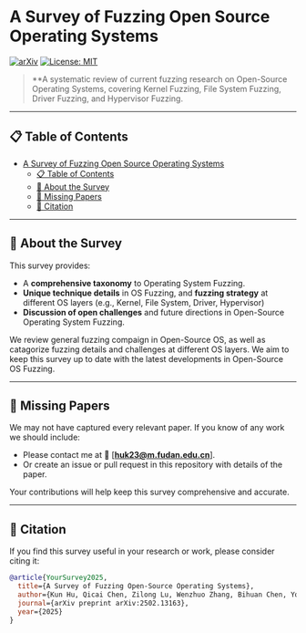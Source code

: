 # A Survey of Fuzzing Open Source Operating Systems

[![arXiv](https://img.shields.io/badge/arXiv-2502.13163-b31b1b.svg)](https://arxiv.org/abs/2502.13163)
[![License: MIT](https://img.shields.io/badge/License-MIT-yellow.svg)](https://opensource.org/licenses/MIT)


> **A systematic review of current fuzzing research on Open-Source Operating Systems, covering Kernel Fuzzing, File System Fuzzing, Driver Fuzzing, and Hypervisor Fuzzing.

---

## 📋 Table of Contents
- [A Survey of Fuzzing Open Source Operating Systems](#a-survey-of-fuzzing-open-source-operating-systems)
  - [📋 Table of Contents](#-table-of-contents)
  - [🚀 About the Survey](#-about-the-survey)
  - [📜 Missing Papers](#-missing-papers)
  - [🔗 Citation](#-citation)

---

## 🚀 About the Survey
This survey provides:
- A **comprehensive taxonomy** to Operating System Fuzzing.  
- **Unique technique details** in OS Fuzzing, and **fuzzing strategy** at different OS layers (e.g., Kernel, File System, Driver, Hypervisor)
- **Discussion of open challenges** and future directions in Open-Source Operating System Fuzzing.

We review general fuzzing compaign in Open-Source OS, as well as catagorize fuzzing details and challenges at different OS layers. We aim to keep this survey up to date with the latest developments in Open-Source OS Fuzzing.

---

## 📜 Missing Papers
We may not have captured every relevant paper. If you know of any work we should include:
- Please contact me at 📩 [**huk23@m.fudan.edu.cn**].
- Or create an issue or pull request in this repository with details of the paper.

Your contributions will help keep this survey comprehensive and accurate.

---



## 🔗 Citation
If you find this survey useful in your research or work, please consider citing it:

```bibtex
@article{YourSurvey2025,
  title={A Survey of Fuzzing Open-Source Operating Systems},
  author={Kun Hu, Qicai Chen, Zilong Lu, Wenzhuo Zhang, Bihuan Chen, You Lu, Haowen Jiang, Bingkun Sun, Xin Peng, Wenyun Zhao},
  journal={arXiv preprint arXiv:2502.13163},
  year={2025}
}
